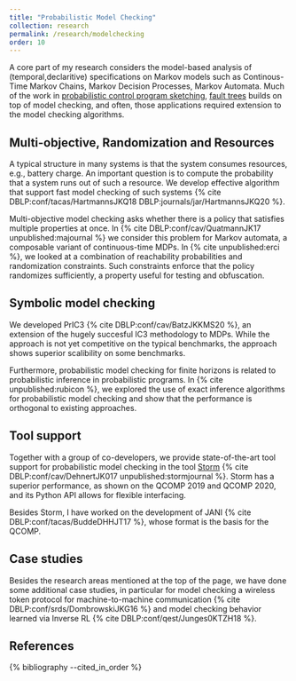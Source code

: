 ```yaml
---
title: "Probabilistic Model Checking"
collection: research
permalink: /research/modelchecking
order: 10
---
```


A core part of my research considers the model-based analysis of (temporal,declaritive) specifications on Markov models such as Continous-Time Markov Chains, Markov Decision Processes, Markov Automata.
Much of the work in [probabilistic control program sketching](synt), [fault trees](fault-trees) builds on top of model checking, and often, those applications required extension to the model checking algorithms. 


Multi-objective, Randomization and Resources
---------------------------------------------

A typical structure in many systems is that the system consumes resources, e.g., battery charge. An important question is to compute the probability that a system runs out of such a resource. We develop effective algorithm that support fast model checking of such systems  {% cite DBLP:conf/tacas/HartmannsJKQ18 DBLP:journals/jar/HartmannsJKQ20  %}.

Multi-objective model checking asks whether there is a policy that satisfies multiple properties at once. In {% cite DBLP:conf/cav/QuatmannJK17 unpublished:majournal  %} we consider this problem for Markov automata, a composable variant of continuous-time MDPs.
In {% cite unpublished:erci %}, we looked at a combination of reachability probabilities and randomization constraints. Such constraints enforce that the policy randomizes sufficiently, a property useful for testing and obfuscation.

Symbolic model checking
-----------------------

We developed PrIC3 {% cite DBLP:conf/cav/BatzJKKMS20  %}, an extension of the hugely succesful IC3 methodology to MDPs.
While the approach is not yet competitive on the typical benchmarks, the approach shows superior scalibility on some benchmarks. 

Furthermore, probabilistic model checking for finite horizons is related to probabilistic inference in probabilistic programs. 
In {% cite unpublished:rubicon %}, we explored the use of exact inference algorithms for probabilistic model checking and show that the performance is orthogonal to existing approaches.


Tool support
------------

Together with a group of co-developers, we provide state-of-the-art tool support for probabilistic model checking in the tool [Storm](www.stormchecker.org) {% cite DBLP:conf/cav/DehnertJK017 unpublished:stormjournal %}. 
Storm has a superior performance, as shown on the QCOMP 2019 and QCOMP 2020, and its Python API allows for flexible interfacing.

Besides Storm, I have worked on the development of JANI {% cite DBLP:conf/tacas/BuddeDHHJT17  %}, whose format is the basis for the QCOMP. 

Case studies
------------
Besides the research areas mentioned at the top of the page, we have done some additional case studies, in particular for model checking a wireless token protocol for machine-to-machine communication {% cite DBLP:conf/srds/DombrowskiJKG16  %} and model checking behavior learned via Inverse RL {% cite DBLP:conf/qest/Junges0KTZH18  %}.


References
----------

{% bibliography --cited_in_order %}

